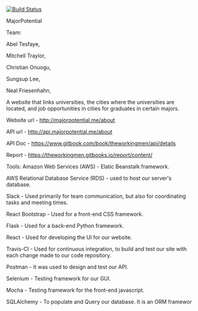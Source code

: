 [![Build Status](https://travis-ci.org/theworkingmen/idb.svg?branch=master)](https://travis-ci.org/theworkingmen/idb)

MajorPotential

Team:

Abel Tesfaye,

Mitchell Traylor,

Christian Onuogu,

Sungsup Lee,

Neal Friesenhahn,


A website that links universities, the cities where the universities are located, 
and job opportunities in cities for graduates in certain majors.

Website url - http://majorpotential.me/about

API url -  http://api.majorpotential.me/about

API Doc - https://www.gitbook.com/book/theworkingmen/api/details

Report - https://theworkingmen.gitbooks.io/report/content/

Tools:
Amazon Web Services (AWS) -  Elatic Beanstalk framework.

AWS Relational Database Service (RDS) - used to host our server's database.

Slack - Used primarily for team communication, but also for coordinating tasks and meeting times.

React Bootstrap - Used for a front-end CSS framework.

Flask - Used for a back-end Python framework.

React - Used for developing the UI for our website.

Travis-CI - Used for continuous integration, to build and test our site with each change made to our code repository.

Postman - It was used to design and test our API.

Selenium - Testing framework for our GUI.

Mocha - Testing framework for the front-end javascript.

SQLAlchemy - To populate and Query our database. It is an ORM framewor







